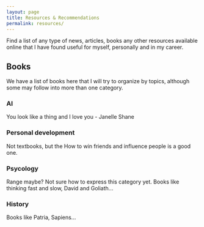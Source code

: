 ```yaml
---
layout: page
title: Resources & Recommendations
permalink: resources/
---
```


<div class="message">
  Find a list of any type of news, articles, books any other resources available online that I have found useful for myself, personally and in my career.
</div>

## Books

We have a list of books here that I will try to organize by topics, although some may follow into more than one category.

### AI 

You look like a thing and I love you - Janelle Shane

### Personal development

Not textbooks, but the How to win friends and influence people is a good one.

### Psycology

Range maybe? Not sure how to express this category yet. Books like thinking fast and slow, David and Goliath...

### History

Books like Patria, Sapiens...
